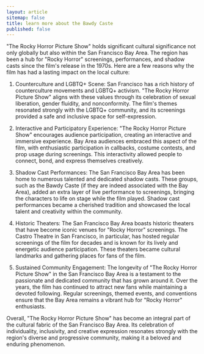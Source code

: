 ```yaml
---
layout: article
sitemap: false
title: learn more about the Bawdy Caste
published: false
---
```


"The Rocky Horror Picture Show" holds significant cultural significance not only globally but also within the San Francisco Bay Area. The region has been a hub for "Rocky Horror" screenings, performances, and shadow casts since the film's release in the 1970s. Here are a few reasons why the film has had a lasting impact on the local culture:

1. Counterculture and LGBTQ+ Scene: San Francisco has a rich history of counterculture movements and LGBTQ+ activism. "The Rocky Horror Picture Show" aligns with these values through its celebration of sexual liberation, gender fluidity, and nonconformity. The film's themes resonated strongly with the LGBTQ+ community, and its screenings provided a safe and inclusive space for self-expression.

2. Interactive and Participatory Experience: "The Rocky Horror Picture Show" encourages audience participation, creating an interactive and immersive experience. Bay Area audiences embraced this aspect of the film, with enthusiastic participation in callbacks, costume contests, and prop usage during screenings. This interactivity allowed people to connect, bond, and express themselves creatively.

3. Shadow Cast Performances: The San Francisco Bay Area has been home to numerous talented and dedicated shadow casts. These groups, such as the Bawdy Caste (if they are indeed associated with the Bay Area), added an extra layer of live performance to screenings, bringing the characters to life on stage while the film played. Shadow cast performances became a cherished tradition and showcased the local talent and creativity within the community.

4. Historic Theaters: The San Francisco Bay Area boasts historic theaters that have become iconic venues for "Rocky Horror" screenings. The Castro Theatre in San Francisco, in particular, has hosted regular screenings of the film for decades and is known for its lively and energetic audience participation. These theaters became cultural landmarks and gathering places for fans of the film.

5. Sustained Community Engagement: The longevity of "The Rocky Horror Picture Show" in the San Francisco Bay Area is a testament to the passionate and dedicated community that has grown around it. Over the years, the film has continued to attract new fans while maintaining a devoted following. Regular screenings, themed events, and conventions ensure that the Bay Area remains a vibrant hub for "Rocky Horror" enthusiasts.

Overall, "The Rocky Horror Picture Show" has become an integral part of the cultural fabric of the San Francisco Bay Area. Its celebration of individuality, inclusivity, and creative expression resonates strongly with the region's diverse and progressive community, making it a beloved and enduring phenomenon.
